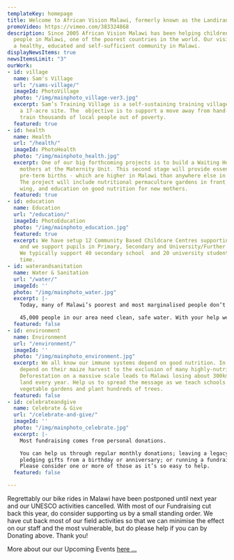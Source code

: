 ```yaml
---
templateKey: homepage
title: Welcome to African Vision Malawi, formerly known as the Landirani Trust
promoVideo: https://vimeo.com/383324868
description: Since 2005 African Vision Malawi has been helping children and vulnerable
  people in Malawi, one of the poorest countries in the world. Our vision is to see
  a healthy, educated and self-sufficient community in Malawi.
displayNewsItems: true
newsItemsLimit: "3"
ourWork:
- id: village
  name: Sam's Village
  url: "/sams-village/"
  imageId: PhotoVillage
  photo: "/img/mainphoto_village-ver3.jpg"
  excerpt: Sam’s Training Village is a self-sustaining training village, built on
    a 17-acre site. The  objective is to support a move away from hand-outs and to
    train thousands of local people out of poverty.
  featured: true
- id: health
  name: Health
  url: "/health/"
  imageId: PhotoHealth
  photo: "/img/mainphoto_health.jpg"
  excerpt: One of our big forthcoming projects is to build a Waiting Home for new
    mothers at the Maternity Unit. This second stage will provide essential care for
    pre-term births - which are higher in Malawi than anywhere else in the world.
    The project will include nutritional permaculture gardens in front of the new
    wing, and education on good nutrition for new mothers.
  featured: true
- id: education
  name: Education
  url: "/education/"
  imageId: PhotoEducation
  photo: "/img/mainphoto_education.jpg"
  featured: true
  excerpt: We have setup 12 Community Based Childcare Centres supporting the under-5's
    and we support pupils in Primary, Secondary and University/Further Education.
    We typically support 40 secondary school  and 20 university students at any given
    time.
- id: waterandsanitation
  name: Water & Sanitation
  url: "/water/"
  imageId: ''
  photo: "/img/mainphoto_water.jpg"
  excerpt: |-
    Today, many of Malawi’s poorest and most marginalised people don’t have clean water to drink, decent toilets or good hygiene. Without these basics, we cannot begin to help them with better education, health and self-sufficiency.

    45,000 people in our area need clean, safe water. With your help we can ensure that everyone in our area has access to clean, safe water.
  featured: false
- id: environment
  name: Environment
  url: "/environment/"
  imageId: ''
  photo: "/img/mainphoto_environment.jpg"
  excerpt: We all know our immune systems depend on good nutrition. In Malawi people
    depend on their maize harvest to the exclusion of many highly-nutritious foods.
    Deforestation on a massive scale leads to Malawi losing about 300km2 of forest
    land every year. Help us to spread the message as we teach schools how to create
    vegetable gardens and plant hundreds of trees.
  featured: false
- id: celebrateandgive
  name: Celebrate & Give
  url: "/celebrate-and-give/"
  imageId: ''
  photo: "/img/mainphoto_celebrate.jpg"
  excerpt: |-
    Most fundraising comes from personal donations.

    You can help us through regular monthly donations; leaving a legacy;
    pledging gifts from a birthday or anniversary; or running a fundraising event.
    Please consider one or more of those as it’s so easy to help.
  featured: false

---
```

Regrettably our bike rides in Malawi have been postponed until next year and our UNESCO activities cancelled. With most of our Fundraising cut back this year, do consider supporting us by a small standing order. We have cut back most of our field activities so that we can minimise the effect on our staff and the most vulnerable, but do please help if you can by Donating above. Thank you!

More about our our Upcoming Events [here ...](/events/ "View events")